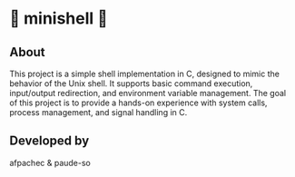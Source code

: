 # 🐚 minishell 🐚

## About
This project is a simple shell implementation in C, designed to mimic the behavior of the Unix shell. It supports basic command execution, input/output redirection, and environment variable management. The goal of this project is to provide a hands-on experience with system calls, process management, and signal handling in C.

## Developed by
afpachec & paude-so